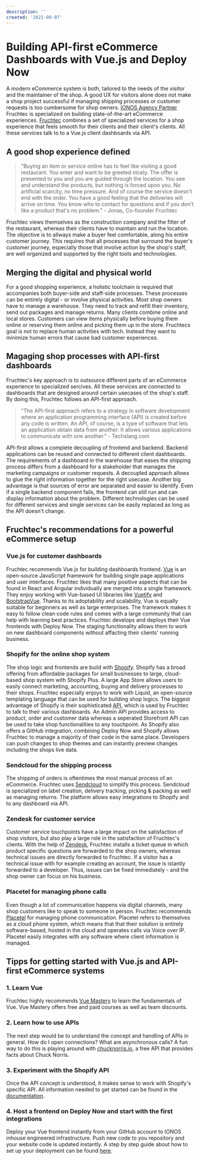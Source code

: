 ```yaml
---
description: ''
created: '2021-09-07'
---
```


# Building API-first eCommerce Dashboards with Vue.js and Deploy Now

A modern eCommerce system is both, tailored to the needs of the visitor and the maintainer of the shop. A good UX for visitors alone does not make a shop project successful if managing shipping processes or customer requests is too cumbersome for shop owners. [IONOS Agency Partner](https://www.ionos.com/agency-partner) Fruchtec is specialized on building state-of-the-art eCommerce experiences. [Fruchtec](https://www.fruchtec.de/) combines a set of specialized services for a shop experience that feels smooth for their clients and their client's clients. All these services talk to to a Vue.js client dashboards via API. 

## A good shop experience defined

> "Buying an item or service online has to feel like visiting a good restaurant. You enter and want to be greeted nicely. The offer is presented to you and you are guided through the location. You see and understand the products, but nothing is forced upon you. No artificial scarcity, no time pressure. And of course the service doesn't end with the order. You have a good feeling that the deliveries will arrive on time. You know who to contact for questions and if you don't like a product that's no problem." - Jonas, Co-founder Fruchtec

Fruchtec views themselves as the construction company and the fitter of the restaurant, whereas their clients have to maintain and run the location. The objective is to allways make a buyer feel comfortable, along his entire customer journey. This requires that all processes that surround the buyer's customer journey, especially those that involve action by the shop's staff, are well organized and supported by the right tools and technologies. 

## Merging the digital and physical world

For a good shopping experience, a holistic toolchain is required that accompanies both buyer-side and staff-side processes. These processes can be entirely digital - or involve physical activities. Most shop owners have to manage a warehouse. They need to track and refill their inventory, send out packages and manage returns. Many clients combine online and local stores. Customers can view items physically before buying them online or reserving them online and picking them up in the store. Fruchtecs goal is not to replace human activities with tech. Instead they want to minimize human errors that cause bad customer experiences.

## Magaging shop processes with API-first dashboards

Fruchtec's key approach is to outsource different parts of an eCommerce experience to specialized sercives. All these services are connected to dashboards that are designed around certain usecases of the shop's staff. By doing this, Fruchtec follows an API-first approach. 

> "The API-first approach refers to a strategy in software development where an application programming interface (API) is created before any code is written. An API, of course, is a type of software that lets an application obtain data from another. It allows various applications to communicate with one another." - Techslang.com

API-first allows a complete decoupling of frontend and backend. Backend applications can be reused and connected to different client dashboards. The requirements of a dashboard in the warehouse that eases the shipping process differs from a dashboard for a stakeholder that manages the marketing campaigns or customer requests. A decoupled approach allows to glue the right information together for the right usecase. Another big advantage is that sources of error are separated and easier to identify. Even if a single backend component fails, the frontend can still run and can display information about the problem. Different technologies can be used for different services and single services can be easily replaced as long as the API doesn't change.

## Fruchtec's recommendations for a powerful eCommerce setup 

### Vue.js for customer dashboards

Fruchtec recommends Vue.js for building dashboards frontend. [Vue](https://vuejs.org/) is an open-source JavaScript framework for building single page applications and user interfaces. Fruchtec likes that many positive aspects that can be found in React and Angular individually are merged into a single framework. They enjoy working with Vue-based UI libraries like [Vuetify](https://vuetifyjs.com/en/) and [BootstrapVue](https://bootstrap-vue.org/). Thanks to its adoptability and scalability, Vue is equally suitable for beginners as well as large enterprises. The framework makes it easy to follow clean code rules and comes with a large community that can help with learning best practices. Fruchtec develops and deploys their Vue frontends with Deploy Now. The staging functionality allows them to work on new dashboard components without affacting their clients' running business. 

### Shopify for the online shop system

The shop logic and frontends are build with [Shopify](https://www.shopify.com/). Shopify has a broad offering from affordable packages for small businesses to large, cloud-based shop system with Shopify Plus. A large App Store allows users to easily connect marketing, accounting, buying and delivery processes to their shops. Fruchtec especially enjoys to work with Liquid, an open-source templating language that can be used for building shop logics. The biggest advantage of Shopify is their sophisticated [API](https://shopify.dev/api), which is used by Fruchtec to talk to their various dashboards. An Admin API provides access to product, order and customer data whereas a seperated Storefront API can be used to take shop functionalities to any touchpoint. As Shopify also offers a GitHub integration, combining Deploy Now and Shopify allows Fruchtec to manage a majority of their code in the same place. Developers can push changes to shop themes and can instantly preview changes including the shops live data.

### Sendcloud for the shipping process

The shipping of orders is oftentimes the most manual process of an eCommerce. Fruchtec uses [Sendcloud](https://www.sendcloud.com/) to simplify this process. Sendcloud is specialized on label creation, delivery tracking, picking & packing as well as managing returns. The platform allows easy integrations to Shopify and to any dashboard via API.

### Zendesk for customer service

Customer service touchpoints have a large impact on the satisfaction of shop visitors, but also play a large role in the satisfaction of Fruchtec's clients. With the help of [Zendesk](https://www.zendesk.com/), Fruchtec installs a ticket queue in which product specific questions are forwarded to the shop owners, whereas technical issues are directly forwarded to Fruchtec. If a visitor has a technical issue with for example creating an account, the issue is istantly forwarded to a developer. Thus, issues can be fixed immediately - and the shop owner can focus on his business. 

### Placetel for managing phone calls

Even though a lot of communication happens via digital channels, many shop customers like to speak to someone in person. Fruchtec recommends [Placetel](https://www.placetel.com/gb) for managing phone communication. Placetel refers to themselves as a cloud phone system, which means that that their solution is entirely software-based, hosted in the cloud and operates calls via Voice over IP. Placetel easily integrates with any software where client information is managed.

## Tipps for getting started with Vue.js and API-first eCommerce systems

### 1. Learn Vue
Fruchtec highly recommends [Vue Mastery](https://www.vuemastery.com/) to learn the fundamentals of Vue. Vue Mastery offers free and paid courses as well as team discounts.
### 2. Learn how to use APIs
The next step would be to understand the concept and handling of APIs in general. How do I open connections? What are asynchronous calls? A fun way to do this is playing around with [chucknorris.io](https://api.chucknorris.io/), a free API that provides facts about Chuck Norris.
### 3. Experiment with the Shopify API
Once the API concept is understood, it makes sense to work with Shopify's specific API. All information needed to get started can be found in the [documentation](https://shopify.dev/api). 
### 4. Host a frontend on Deploy Now and start with the first integrations
Deploy your Vue frontend instantly from your GitHub account to IONOS inhouse engineered infrastructure. Push new code to you repository and your website code is updated instantly. A step by step guide about how to set up your deployment can be found [here](https://docs.ionos.space/docs/). 
